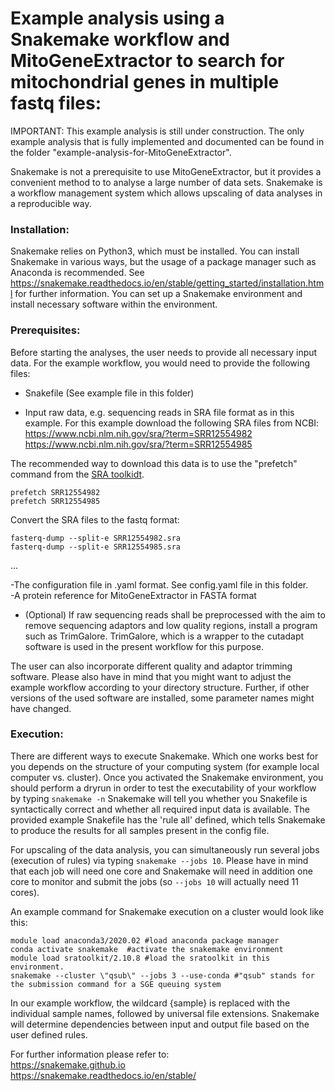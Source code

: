 # Example analysis using a Snakemake workflow and MitoGeneExtractor to search for mitochondrial genes in multiple fastq files:

IMPORTANT: This example analysis is still under construction. The only example analysis that is fully implemented and documented can be found in the folder "example-analysis-for-MitoGeneExtractor".


Snakemake is not a prerequisite to use MitoGeneExtractor, but it provides a convenient method to to analyse a large number of data sets.
Snakemake is a workflow management system which allows upscaling of data analyses in a reproducible way. 

### Installation:
Snakemake relies on Python3, which must be installed. You can install Snakemake in various ways, but the usage of a package manager such as Anaconda is recommended. 
See https://snakemake.readthedocs.io/en/stable/getting_started/installation.html for further information. You can set up a Snakemake environment and install necessary software within the environment.

### Prerequisites:
Before starting the analyses, the user needs to provide all necessary input data. For the example workflow, you would need to provide the following files:

- Snakefile (See example file in this folder)

- Input raw data, e.g. sequencing reads in SRA file format as in this example. For this example download the following SRA files from NCBI:
https://www.ncbi.nlm.nih.gov/sra/?term=SRR12554982
https://www.ncbi.nlm.nih.gov/sra/?term=SRR12554985

The recommended way to download this data is to use the "prefetch" command from the [SRA toolkidt](https://trace.ncbi.nlm.nih.gov/Traces/sra/sra.cgi?view=software).

```{r, eval=TRUE}
prefetch SRR12554982
prefetch SRR12554985
```

Convert the SRA files to the fastq format:
```{r, eval=TRUE}
fasterq-dump --split-e SRR12554982.sra
fasterq-dump --split-e SRR12554985.sra
```

...

-The configuration file in .yaml format. See config.yaml file in this folder.  
-A protein reference for MitoGeneExtractor in FASTA format  

- (Optional) If raw sequencing reads shall be preprocessed with the aim to remove sequencing adaptors and low quality regions, install a program such as TrimGalore. TrimGalore, which is a wrapper to the cutadapt software is used in the present workflow for this purpose.
<!-- Expert users can use the cutadap.yaml file to install  file (Anaconda environment for cutadapt safed in .yaml file)  -->
The user can also incorporate different quality and adaptor trimming software. Please also have in mind that you might want to adjust the example workflow according to your directory structure. Further, if other versions of the used software are installed, some parameter names might have changed.

### Execution:
There are different ways to execute Snakemake. Which one works best for you depends on the structure of your computing system (for example local computer vs. cluster).
Once you activated the Snakemake environment, you should perform a dryrun in order to test the executability of your workflow by typing ```snakemake -n```
Snakemake will tell you whether you Snakefile is syntactically correct and whether all required input data is available. The provided example Snakefile has the 'rule all' defined, which tells Snakemake to produce the results for all samples present in the config file.

For upscaling of the data analysis, you can simultaneously run several jobs (execution of rules) via typing ```snakemake --jobs 10```. Please have in mind that each job will need one core and Snakemake will need in addition one core to monitor and submit the jobs (so ```--jobs 10``` will actually need 11 cores).

An example command for Snakemake execution on a cluster would look like this:

```
module load anaconda3/2020.02 #load anaconda package manager
conda activate snakemake  #activate the snakemake environment
module load sratoolkit/2.10.8 #load the sratoolkit in this environment. 
snakemake --cluster \"qsub\" --jobs 3 --use-conda #"qsub" stands for the submission command for a SGE queuing system
```

In our example workflow, the wildcard {sample} is replaced with the individual sample names, followed by universal file extensions. Snakemake will determine dependencies between input and output file based on the user defined rules.


For further information please refer to:  
https://snakemake.github.io  
https://snakemake.readthedocs.io/en/stable/
